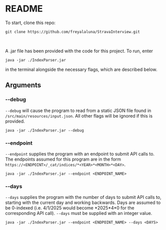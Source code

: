 # README
To start, clone this repo:
```
git clone https://github.com/freyalaluna/StravaInterview.git
```
<br/>

A .jar file has been provided with the code for this project. To run, enter 
```
java -jar ./IndexParser.jar
```
in the terminal alongside the necessary flags, which are described below. 

## Arguments
### --debug
`--debug` will cause the program to read from a static JSON file found in `/src/main/resources/input.json`. All other flags will be ignored if this is provided.
```
java -jar ./IndexParser.jar --debug
```

### --endpoint
`--endpoint` supplies the program with an endpoint to submit API calls to. The endpoints assumed for this program are in the form `https://<ENDPOINT>/_cat/indices/*<YEAR>*<MONTH>*<DAY>`.
```
java -jar ./IndexParser.jar --endpoint <ENDPOINT_NAME>
```

### --days
`--days` supplies the program with the number of days to submit API calls to, starting with the current day and working backwards. 
Days are assumed to be 0-indexed (i.e. 4/1/2025 would become \*2025\*4*0 for the corresponding API call). `--days` must be supplied with an integer value.
```
java -jar ./IndexParser.jar --endpoint <ENDPOINT_NAME> --days <DAYS>
```

